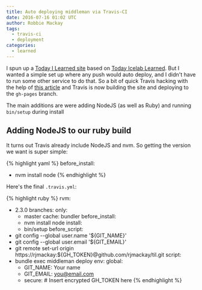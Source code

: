 ```yaml
---
title: Auto deploying middleman via Travis-CI
date: 2016-07-16 01:02 UTC
author: Robbie Mackay
tags:
  - travis-ci
  - deployment
categories:
  - learned
---
```


I spun up a [Today I Learned site](http://til.robbiemackay.com) based on [Today Icelab Learned](http://til.icelab.com.au/). But I wanted a simple set up where any push would auto deploy, and I didn't have to run some other service to do that. So a bit of quick Travis hacking with the help of [this article](http://jeremy.jousse.fr/blog/2016-02-08-using-travis-to-deploy-middleman-on-github-pages.html) and Travis is now building the site and deploying to the `gh-pages` branch.

The main additions are were adding NodeJS (as well as Ruby) and running `bin/setup` during install

## Adding NodeJS to our ruby build

It turns out Travis already include NodeJS and nvm. So getting the version we want is super simple:

{% highlight yaml %}
before_install:
  - nvm install node
{% endhighlight %}

Here's the final `.travis.yml`:

{% highlight ruby %}
rvm:
- 2.3.0
branches:
  only:
  - master
cache: bundler
before_install:
  - nvm install node
install:
  - bin/setup
before_script:
- git config --global user.name '${GIT_NAME}'
- git config --global user.email '${GIT_EMAIL}'
- git remote set-url origin https://rjmackay:${GH_TOKEN}@github.com/rjmackay/til.git
script:
- bundle exec middleman deploy
env:
  global:
  - GIT_NAME: Your name
  - GIT_EMAIL: you@email.com
  - secure: # Insert encrypted GH_TOKEN here
{% endhighlight %}
